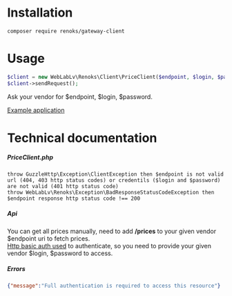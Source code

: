 # Installation
```
composer require renoks/gateway-client
```

# Usage
```php
$client = new WebLabLv\Renoks\Client\PriceClient($endpoint, $login, $password);
$client->sendRequest();
```
Ask your vendor for $endpoint, $login, $password.

[Example application](https://github.com/renoks/gateway-client-example-app)

# Technical documentation

##### PriceClient.php
```
throw GuzzleHttp\Exception\ClientException then $endpoint is not valid url (404, 403 http status codes) or credentils ($login and $password) are not valid (401 http status code)
throw WebLabLv\Renoks\Exception\BadResponseStatusCodeException then $endpoint response http status code !== 200
```
##### Api   
You can get all prices manually, need to add **/prices** to your given vendor $endpoint uri to fetch prices.   
[Http basic auth used](https://en.wikipedia.org/wiki/Basic_access_authentication) to authenticate, so you need to provide your given vendor $login, $password to access.

##### Errors

```json
{"message":"Full authentication is required to access this resource"} 
```
